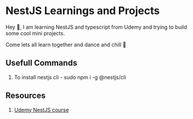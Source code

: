 # NestJS Learnings and Projects

Hey 👋, I am learning NestJS and typescript from Udemy and trying to build some cool mini projects.

Come lets all learn together and dance and chill 🎉

## Usefull Commands
1. To install nestjs cli - sudo npm i -g @nestjs/cli

## Resources
1. [Udemy NestJS course](https://propertyguru.udemy.com/course/nestjs-the-complete-developers-guide/)